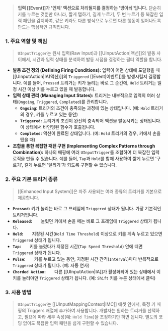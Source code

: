 > **입력 [[Event]]가 '언제' 액션으로 처리될지를 결정하는 '방아쇠'입니다.** 단순히 키를 누르는 것뿐만 아니라, 짧게 탭하기, 길게 누르기, 두 번 누르기 등 복잡한 입력 패턴을 감지하여, 같은 키라도 다른 방식으로 누르면 다른 행동이 일어나도록 만드는 핵심적인 규칙입니다.

### **1. 주요 역할 및 책임**
> `UInputTrigger`는 원시 입력(Raw Input)과 [[UInputAction|액션]]의 발동 사이에서, 시간과 입력 상태를 분석하여 발동 시점을 결정하는 필터 역할을 합니다.
* **발동 조건 정의 (Defining Firing Conditions):** 입력이 어떤 상태에 도달했을 때 [[UInputAction|IA(액션)]]의 `Triggered` [[Event|이벤트]]를 발생시킬지 결정합니다. 예를 들어, `Pressed` 트리거는 키가 눌리는 바로 그 순간에, `Held` 트리거는 일정 시간 이상 키를 누르고 있을 때 발동합니다.
* **입력 상태 관리 (Managing Input States):** 트리거는 내부적으로 입력의 여러 상태(`Ongoing`, `Triggered`, `Completed`)를 관리합니다.
    * **`Ongoing`:** 트리거의 조건이 충족되는 과정에 있는 상태입니다. (예: `Hold` 트리거의 경우, 키를 누르고 있는 동안)
    * **`Triggered`:** 트리거의 조건이 완전히 충족되어 액션을 발동시키는 상태입니다. 이 상태에서 바인딩된 함수가 호출됩니다.
    * **`Completed`:** 액션이 완료된 상태입니다. (예: `Hold` 트리거의 경우, 키에서 손을 뗐을 때)
* **조합을 통한 복잡한 패턴 구현 (Implementing Complex Patterns through Combination):** 하나의 매핑에 여러 `UInputTrigger`를 조합하여 더 복잡한 입력 로직을 만들 수 있습니다. 예를 들어, `Tap`과 `Hold`를 함께 사용하여 짧게 누르면 '구르기', 길게 누르면 '달리기'가 되도록 구현할 수 있습니다.

### **2. 주요 기본 트리거 종류**
> [[Enhanced Input System]]은 자주 사용되는 여러 종류의 트리거를 기본으로 제공합니다.
* **`Pressed`:**
	키가 눌리는 바로 그 프레임에 `Triggered` 상태가 됩니다. 가장 기본적인 트리거입니다.
* **`Released`:**
      눌렀던 키에서 손을 떼는 바로 그 프레임에 `Triggered` 상태가 됩니다.
* **`Held`:**
      지정된 시간(`Hold Time Threshold`) 이상으로 키를 계속 누르고 있으면 `Triggered` 상태가 됩니다.
* **`Tap`:**
      키를 눌렀다가 지정된 시간(`Tap Speed Threshold`) 안에 떼면 `Triggered` 상태가 됩니다.
* **`Pulse`:**
      키를 누르고 있는 동안, 지정된 시간 간격(`Interval`)마다 반복적으로 `Triggered` 상태가 됩니다. (예: 자동 연사)
* **`Chorded Action`:**
      다른 [[UInputAction|IA]]가 활성화되어 있는 상태에서 이 키를 눌러야만 `Triggered` 상태가 됩니다. (예: `Shift` 키를 누른 상태에서 클릭)

### **3. 사용 방법**
> `UInputTrigger`는 [[UInputMappingContext|IMC]] 애셋 안에서, 특정 키 매핑의 Triggers 배열에 추가하여 사용합니다. 개발자는 원하는 트리거를 선택하고, 필요에 따라 세부 속성(예: `Hold Time`)을 조정하기만 하면 됩니다. 별도의 코딩 없이도 복잡한 입력 패턴을 쉽게 구현할 수 있습니다.